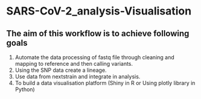# SARS-CoV-2_analysis-Visualisation

## The aim of this workflow is to achieve following goals
1. Automate the data processing of fastq file through cleaning and mapping to reference and then calling variants.
2. Using the SNP data create a lineage.
3. Use data from nextstrain and integrate in analysis.
4. To build a data visualisation platform (Shiny in R or Using plotly library in Python)


